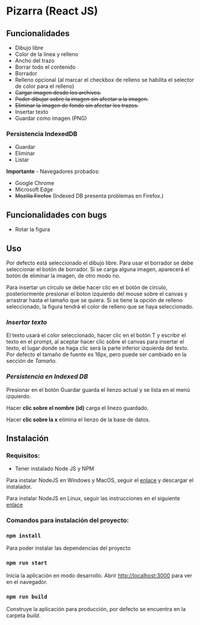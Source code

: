 # **Pizarra (React JS)**

## **Funcionalidades**

- Dibujo libre
- Color de la línea y relleno
- Ancho del trazo
- Borrar todo el contenido
- Borrador
- Relleno opcional (al marcar el checkbox de relleno se habilita el selector de color para el relleno)
- ~~Cargar imagen desde los archivos.~~
- ~~Poder dibujar sobre la imagen sin afectar a la imagen.~~
- ~~Eliminar la imagen de fondo sin afectar los trazos.~~
- Insertar texto
- Guardar como imagen (PNG)

### Persistencia IndexedDB

- Guardar
- Eliminar
- Listar

**Importante** -
Navegadores probados:

- Google Chrome
- Microsoft Edge
- ~~Mozilla Firefox~~ (Indexed DB presenta problemas en Firefox.)

## **Funcionalidades con bugs**

- Rotar la figura

## **Uso**

Por defecto está seleccionado el dibujo libre.
Para usar el borrador se debe seleccionar el botón de borrador.
Si se carga alguna imagen, aparecerá el botón de eliminar la imagen, de otro modo no.

Para insertar un círculo se debe hacer clic en el botón de círculo, posteriormente presionar el boton izquierdo del mouse sobre el canvas y arrastrar hasta el tamaño que se quiera.
Si se tiene la opción de relleno seleccionado, la figura tendrá el color de relleno que se haya seleccionado.

### _**Insertar texto**_

El texto usará el color seleccionado, hacer clic en el botón T y escribir el texto en el prompt, al aceptar hacer clic sobre el canvas para insertar el texto, el lugar donde se haga clic será la parte inferior izquierda del texto. Por defecto el tamaño de fuente es 16px, pero puede ser cambiado en la sección de _Tamaño_.

### _**Persistencia en Indexed DB**_

Presionar en el botón Guardar guarda el lienzo actual y se lista en el menú izquierdo.

Hacer **clic sobre el nombre (id)** carga el linezo guardado.

Hacer **clic sobre la x** elimina el lienzo de la base de datos.

## **Instalación**

### Requisitos:

- Tener instalado Node JS y NPM

Para instalar NodeJS en Windows y MacOS, seguir el [enlace](https://nodejs.org/en/) y descargar el instalador.

Para instalar NodeJS en Linux, seguir las instrucciones en el siguiente [enlace](https://github.com/nodesource/distributions/blob/master/README.md)

### Comandos para instalación del proyecto:

### `npm install`

Para poder instalar las dependencias del proyecto

### `npm run start`

Inicia la aplicación en modo desarrollo.
Abrir [http://localhost:3000](http://localhost:3000) para ver en el navegador.

### `npm run build`

Construye la aplicación para producción, por defecto se encuentra en la carpeta _build_.
